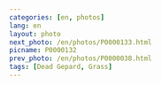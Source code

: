 ```yaml
---
categories: [en, photos]
lang: en
layout: photo
next_photo: /en/photos/P0000133.html
picname: P0000132
prev_photo: /en/photos/P0000038.html
tags: [Dead Gepard, Grass]
---
```


